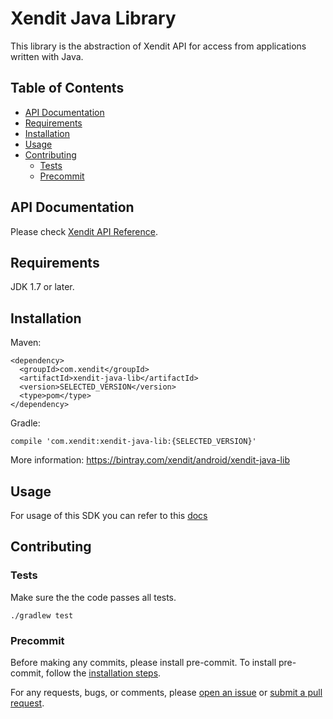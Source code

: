 # Xendit Java Library

This library is the abstraction of Xendit API for access from applications written with Java.

## Table of Contents

<!-- START doctoc generated TOC please keep comment here to allow auto update -->
<!-- DON'T EDIT THIS SECTION, INSTEAD RE-RUN doctoc TO UPDATE -->


- [API Documentation](#api-documentation)
- [Requirements](#requirements)
- [Installation](#installation)
- [Usage](#usage)
- [Contributing](#contributing)
  - [Tests](#tests)
  - [Precommit](#precommit)

<!-- END doctoc generated TOC please keep comment here to allow auto update -->

## API Documentation
Please check [Xendit API Reference](https://xendit.github.io/apireference/).

## Requirements
JDK 1.7 or later.

## Installation
Maven:
```
<dependency>
  <groupId>com.xendit</groupId>
  <artifactId>xendit-java-lib</artifactId>
  <version>SELECTED_VERSION</version>
  <type>pom</type>
</dependency>
```

Gradle:
```
compile 'com.xendit:xendit-java-lib:{SELECTED_VERSION}'
```

More information: https://bintray.com/xendit/android/xendit-java-lib

## Usage
For usage of this SDK you can refer to this [docs](https://github.com/xendit/xendit-java/blob/master/USAGE.md)

## Contributing

### Tests

Make sure the the code passes all tests.

```
./gradlew test
```

### Precommit

Before making any commits, please install pre-commit. To install pre-commit, follow the [installation steps](https://pre-commit.com/#install).

For any requests, bugs, or comments, please [open an issue](https://github.com/xendit/xendit-java-library/issues) or [submit a pull request](https://github.com/xendit/xendit-java-library/pulls).